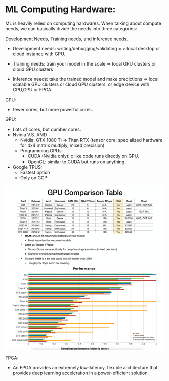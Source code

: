 # ML Computing Hardware:

ML is heavily relied on computing hardwares. When talking about compute needs, we can basically divide the needs into three categories: 

Development Needs, Training needs, and inference needs.

- Development needs:
    writing/debugging/validating = > local desktop or cloud instance with GPU.

- Training needs:
    train your model in the scale => local GPU clusters or cloud GPU clusters

- Inference needs:
    take the trained model and make predictions => local scalable GPU clusters or cloud GPU clusters, or edge device with CPU,GPU or FPGA 


CPU:
- fewer cores, but more powerful cores.

GPU: 
- Lots of cores, but dumber cores.
- Nvidia V.S. AMD
    - Nvidia:
         GTX 1080 Ti => Titan RTX (tensor core: specialized hardware for 4x4 matrix multiply, mixed precision)
    - Programming GPUs:
        - CUDA (Nvidia only): c like code runs directly on GPU. 
        - OpenCL: similar to CUDA but runs on anything. 
- Google TPUS:
    - Fastest option 
    - Only on GCP

![ML Nvidia GPU](./figs/ml-gpu.png) 
![ML GPU Performance](./figs/ml-gpu-performance.png) 

FPGA:

- An FPGA provides an extremely low-latency, flexible architecture that provides deep learning acceleration in a power-efficient solution.